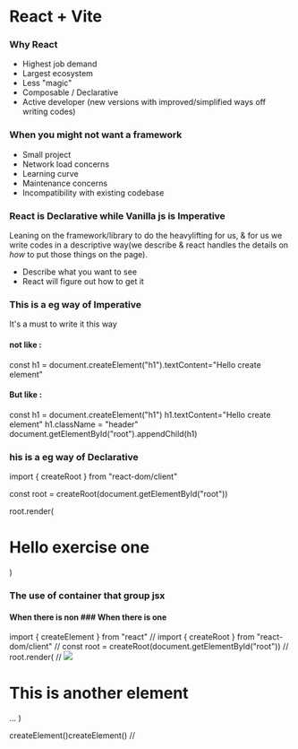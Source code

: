 # React + Vite

### Why React
- Highest job demand
- Largest ecosystem
- Less "magic"
- Composable / Declarative
- Active developer (new versions with improved/simplified ways off writing codes)

### When you might not want a framework

- Small project
- Network load concerns
- Learning curve 
- Maintenance concerns
- Incompatibility with existing codebase


### React is Declarative while Vanilla js is Imperative
Leaning on the framework/library to do the heavylifting for us, & for us we write codes in a descriptive way(we describe & react handles the details on *how* to put those things on the page).

- Describe what you want to see 
- React will figure out how to get it

### This is a eg way of Imperative 
It's a must to write it this way

#### not like :
const h1 = document.createElement("h1").textContent="Hello create element"

#### But like :
const h1 = document.createElement("h1")
h1.textContent="Hello create element"
h1.className = "header"
document.getElementById("root").appendChild(h1)

### his is a eg way of Declarative

import { createRoot } from "react-dom/client"

const root = createRoot(document.getElementById("root"))

root.render(
    <h1>Hello exercise one</h1>
)

### The use of container that group jsx

#### When there is non                                                              ### When there is one
import { createElement } from "react"                                                      //
import { createRoot } from "react-dom/client"                                             //
const root = createRoot(document.getElementById("root"))                                 //
root.render(                                                                            //
    <img src="/src/assets/react-logo.png" />                                        <main>
    <h1>This is another element</h1>                                                  <img>...
)                                                                                   </main>

createElement()createElement()                                                      //


